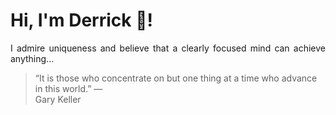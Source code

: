 # Hi, I'm Derrick 👋!
<p align="justify">I admire uniqueness and believe that a clearly focused mind can achieve anything...</p> 
<!-- #quote-start -->
<blockquote>&ldquo;It is those who concentrate on but one thing at a time who advance in this world.&rdquo; &mdash; <footer>Gary Keller</footer></blockquote>
<!-- #quote-end -->
